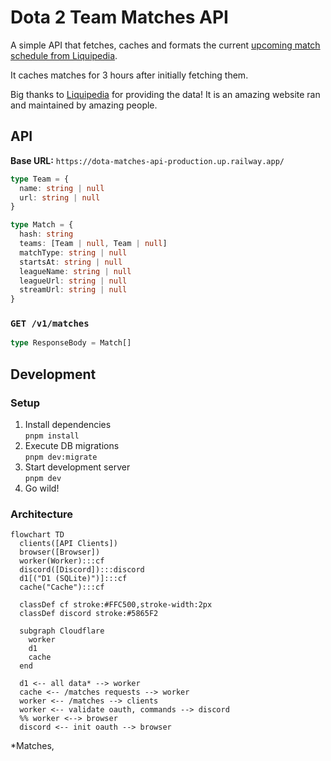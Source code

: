 # Dota 2 Team Matches API

A simple API that fetches, caches and formats the
current [upcoming match schedule from Liquipedia](https://liquipedia.net/dota2/Liquipedia:Upcoming_and_ongoing_matches).

It caches matches for 3 hours after initially fetching them.

Big thanks to [Liquipedia](https://liquipedia.net) for providing the data! It is an amazing website ran and maintained
by amazing people.

## API

**Base URL:** `https://dota-matches-api-production.up.railway.app/`

```ts
type Team = {
  name: string | null
  url: string | null
}

type Match = {
  hash: string
  teams: [Team | null, Team | null]
  matchType: string | null
  startsAt: string | null
  leagueName: string | null
  leagueUrl: string | null
  streamUrl: string | null
}
```

### `GET /v1/matches`

```ts
type ResponseBody = Match[]
```

## Development

### Setup

1. Install dependencies <br/>`pnpm install`
1. Execute DB migrations <br/>`pnpm dev:migrate`
1. Start development server <br/>`pnpm dev`
1. Go wild!

### Architecture

```mermaid
flowchart TD
  clients([API Clients])
  browser([Browser])
  worker(Worker):::cf
  discord([Discord]):::discord
  d1[("D1 (SQLite)")]:::cf
  cache("Cache"):::cf

  classDef cf stroke:#FFC500,stroke-width:2px
  classDef discord stroke:#5865F2

  subgraph Cloudflare
    worker
    d1
    cache
  end

  d1 <-- all data* --> worker
  cache <-- /matches requests --> worker
  worker <-- /matches --> clients
  worker <-- validate oauth, commands --> discord
  %% worker <--> browser
  discord <-- init oauth --> browser
```

\*Matches,
